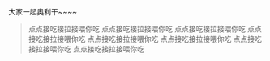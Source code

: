 大家一起奥利干~~~~


>点点接吃接拉接喂你吃
>点点接吃接拉接喂你吃
>点点接吃接拉接喂你吃
>点点接吃接拉接喂你吃
>点点接吃接拉接喂你吃
>点点接吃接拉接喂你吃
>点点接吃接拉接喂你吃
>点点接吃接拉接喂你吃
